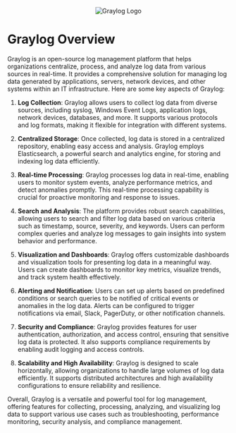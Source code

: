 <p align="center">
<img src="https://go2docs.graylog.org/5-2/resources/images/logo.png" alt="Graylog Logo">
</p>

# Graylog Overview

Graylog is an open-source log management platform that helps organizations centralize, process, and analyze log data from various sources in real-time. It provides a comprehensive solution for managing log data generated by applications, servers, network devices, and other systems within an IT infrastructure. Here are some key aspects of Graylog:

1. **Log Collection**: Graylog allows users to collect log data from diverse sources, including syslog, Windows Event Logs, application logs, network devices, databases, and more. It supports various protocols and log formats, making it flexible for integration with different systems.

2. **Centralized Storage**: Once collected, log data is stored in a centralized repository, enabling easy access and analysis. Graylog employs Elasticsearch, a powerful search and analytics engine, for storing and indexing log data efficiently.

3. **Real-time Processing**: Graylog processes log data in real-time, enabling users to monitor system events, analyze performance metrics, and detect anomalies promptly. This real-time processing capability is crucial for proactive monitoring and response to issues.

4. **Search and Analysis**: The platform provides robust search capabilities, allowing users to search and filter log data based on various criteria such as timestamp, source, severity, and keywords. Users can perform complex queries and analyze log messages to gain insights into system behavior and performance.

5. **Visualization and Dashboards**: Graylog offers customizable dashboards and visualization tools for presenting log data in a meaningful way. Users can create dashboards to monitor key metrics, visualize trends, and track system health effectively.

6. **Alerting and Notification**: Users can set up alerts based on predefined conditions or search queries to be notified of critical events or anomalies in the log data. Alerts can be configured to trigger notifications via email, Slack, PagerDuty, or other notification channels.

7. **Security and Compliance**: Graylog provides features for user authentication, authorization, and access control, ensuring that sensitive log data is protected. It also supports compliance requirements by enabling audit logging and access controls.

8. **Scalability and High Availability**: Graylog is designed to scale horizontally, allowing organizations to handle large volumes of log data efficiently. It supports distributed architectures and high availability configurations to ensure reliability and resilience.

Overall, Graylog is a versatile and powerful tool for log management, offering features for collecting, processing, analyzing, and visualizing log data to support various use cases such as troubleshooting, performance monitoring, security analysis, and compliance management.
